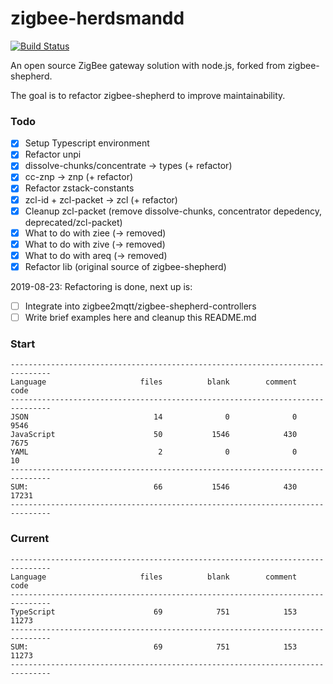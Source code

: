 # zigbee-herdsmandd
[![Build Status](https://dev.azure.com/koenkk-zigbee/zigbee-herdsman/_apis/build/status/Koenkk.zigbee-herdsman?branchName=master)](https://dev.azure.com/koenkk-zigbee/zigbee-herdsman/_build/latest?definitionId=2&branchName=master)

An open source ZigBee gateway solution with node.js, forked from zigbee-shepherd.

The goal is to refactor zigbee-shepherd to improve maintainability.

### Todo
- [x] Setup Typescript environment
- [x] Refactor unpi
- [x] dissolve-chunks/concentrate -> types (+ refactor)
- [x] cc-znp -> znp (+ refactor)
- [x] Refactor zstack-constants
- [x] zcl-id + zcl-packet -> zcl (+ refactor)
- [x] Cleanup zcl-packet (remove dissolve-chunks, concentrator depedency, deprecated/zcl-packet)
- [x] What to do with ziee (-> removed)
- [x] What to do with zive (-> removed)
- [x] What to do with areq (-> removed)
- [x] Refactor lib (original source of zigbee-shepherd)

2019-08-23: Refactoring is done, next up is:
- [ ] Integrate into zigbee2mqtt/zigbee-shepherd-controllers
- [ ] Write brief examples here and cleanup this README.md

### Start
```
-------------------------------------------------------------------------------
Language                     files          blank        comment           code
-------------------------------------------------------------------------------
JSON                            14              0              0           9546
JavaScript                      50           1546            430           7675
YAML                             2              0              0             10
-------------------------------------------------------------------------------
SUM:                            66           1546            430          17231
-------------------------------------------------------------------------------
```

### Current
```
-------------------------------------------------------------------------------
Language                     files          blank        comment           code
-------------------------------------------------------------------------------
TypeScript                      69            751            153          11273
-------------------------------------------------------------------------------
SUM:                            69            751            153          11273
-------------------------------------------------------------------------------
```
